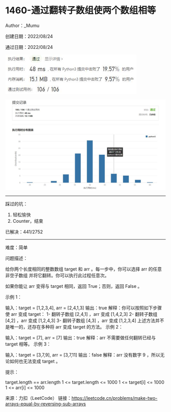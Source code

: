 # 1460-通过翻转子数组使两个数组相等

Author：_Mumu

创建日期：2022/08/24

通过日期：2022/08/24

![](./通过截图2.jpg)

![](./通过截图1.jpg)

*****

踩过的坑：

1. 轻松愉快
2. Counter，结束

已解决：441/2752

*****

难度：简单

问题描述：

给你两个长度相同的整数数组 target 和 arr 。每一步中，你可以选择 arr 的任意 非空子数组 并将它翻转。你可以执行此过程任意次。

如果你能让 arr 变得与 target 相同，返回 True；否则，返回 False 。

 

示例 1：

输入：target = [1,2,3,4], arr = [2,4,1,3]
输出：true
解释：你可以按照如下步骤使 arr 变成 target：
1- 翻转子数组 [2,4,1] ，arr 变成 [1,4,2,3]
2- 翻转子数组 [4,2] ，arr 变成 [1,2,4,3]
3- 翻转子数组 [4,3] ，arr 变成 [1,2,3,4]
上述方法并不是唯一的，还存在多种将 arr 变成 target 的方法。
示例 2：

输入：target = [7], arr = [7]
输出：true
解释：arr 不需要做任何翻转已经与 target 相等。
示例 3：

输入：target = [3,7,9], arr = [3,7,11]
输出：false
解释：arr 没有数字 9 ，所以无论如何也无法变成 target 。


提示：

target.length == arr.length
1 <= target.length <= 1000
1 <= target[i] <= 1000
1 <= arr[i] <= 1000

来源：力扣（LeetCode）
链接：https://leetcode.cn/problems/make-two-arrays-equal-by-reversing-sub-arrays